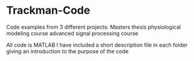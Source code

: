 # Trackman-Code
Code examples from 3 different projects:
Masters thesis
physiological modeling course
advanced signal processing course

All code is MATLAB
I have included a short description file in each folder giving an introduction to the purpose of the code
